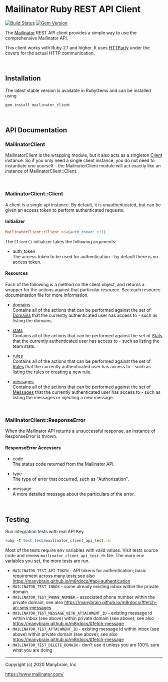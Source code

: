 # Mailinator Ruby REST API Client

[![Build Status](https://travis-ci.org/manybrain/mailinator-ruby-client.svg?branch=master)](https://travis-ci.org/manybrain/mailinator-ruby-client)  [![Gem Version](https://badge.fury.io/rb/mailinator_client.svg)](https://badge.fury.io/rb/mailinator_client)

The [Mailinator](https://www.mailinator.com/) REST API client provides a simple way to use the comprehensive Mailinator API.

This client works with Ruby 2.1 and higher. It uses [HTTParty](https://github.com/jnunemaker/httparty) under the covers for the actual HTTP communication.

<br/>

## Installation

The latest stable version is available in RubyGems and can be installed using

```bash
gem install mailinator_client
```

<br/>

## API Documentation

### MailinatorClient

MailinatorClient is the wrapping module, but it also acts as a singleton [Client](#mailinatorclient) instance. So if you only need a single client instance, you do not need to instantiate one yourself - the MailinatorClient module will act exactly like an instance of MailinatorClient::Client.

<br/>

### MailinatorClient::Client

A client is a single api instance. By default, it is unauthenticated, but can be given an access token to perform authenticated requests.

#### Initializer

```ruby
MailinatorClient::Client.new(auth_token: nil)
```

The ``Client()`` initializer takes the following arguments:

* auth_token  
  The access token to be used for authentication - by default there is no access token.

#### Resources

Each of the following is a method on the client object, and returns a wrapper for the actions against that particular resource. See each resource documentation file for more information.

* [domains](docs/domains.md)  
  Contains all of the actions that can be performed against the set of [Domains](https://manybrain.github.io/m8rdocs/#domains-api) that the currently authenticated user has access to - such as listing the domains.

* [stats](docs/stats.md)  
  Contains all of the actions that can be performed against the set of [Stats](https://manybrain.github.io/m8rdocs/#stats-api) that the currently authenticated user has access to - such as listing the team stats.

* [rules](docs/rules.md)  
  Contains all of the actions that can be performed against the set of [Rules](https://manybrain.github.io/m8rdocs/#rules-api) that the currently authenticated user has access to - such as listing the rules or creating a new rule.

* [messages](docs/messages.md)  
  Contains all of the actions that can be performed against the set of [Messages](https://manybrain.github.io/m8rdocs/#message-api) that the currently authenticated user has access to - such as listing the messages or injecting a new message.

<br/>

### MailinatorClient::ResponseError

When the Mailinator API returns a unsuccessful response, an instance of ResponseError is thrown.

#### ResponseError Accessors

* code  
  The status code returned from the Mailinator API.

* type  
  The type of error that occurred, such as "Authorization".

* message  
  A more detailed message about the particulars of the error.

<br/>

## Testing

Run integration tests with real API Key.

```ruby
ruby -I test test/mailinator_client_api_test.rb
```

Most of the tests require env variables with valid values. Visit tests source code and review `mailinator_client_api_test.rb` file. The more env variables you set, the more tests are run.

* `MAILINATOR_TEST_API_TOKEN` - API tokens for authentication; basic requirement across many tests;see also https://manybrain.github.io/m8rdocs/#api-authentication
* `MAILINATOR_TEST_INBOX` - some already existing inbox within the private domain
* `MAILINATOR_TEST_PHONE_NUMBER` - associated phone number within the private domain; see also https://manybrain.github.io/m8rdocs/#fetch-an-sms-messages
* `MAILINATOR_TEST_MESSAGE_WITH_ATTACHMENT_ID` - existing message id within inbox (see above) within private domain (see above); see also https://manybrain.github.io/m8rdocs/#fetch-message
* `MAILINATOR_TEST_ATTACHMENT_ID` - existing message id within inbox (see above) within private domain (see above); see also https://manybrain.github.io/m8rdocs/#fetch-message
* `MAILINATOR_TEST_DELETE_DOMAIN` - don't use it unless you are 100% sure what you are doing


*****

Copyright (c) 2020 Manybrain, Inc

<https://www.mailinator.com/>
